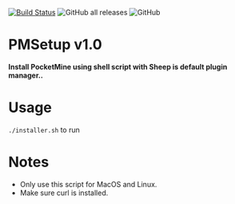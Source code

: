 [![Build Status](https://travis-ci.com/TobyDev265/PMSetup.svg?branch=main)](https://travis-ci.com/TobyDev265/PMSetup)
![GitHub all releases](https://img.shields.io/github/downloads/TobyDev265/PMSetup/total)
![GitHub](https://img.shields.io/github/license/TobyDev265/PMSetup)
# PMSetup v1.0
**Install PocketMine using shell script with Sheep is default plugin manager..**
# Usage
```./installer.sh``` to run
# Notes
- Only use this script for MacOS and Linux.
- Make sure curl is installed.
  